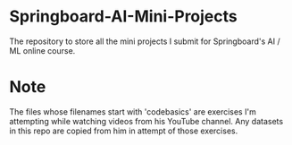 # Springboard-AI-Mini-Projects
The repository to store all the mini projects I submit for Springboard's AI / ML online course.

# Note
The files whose filenames start with 'codebasics' are exercises I'm attempting while watching videos from his YouTube channel.  Any datasets in this repo are copied from him in attempt of those exercises.
